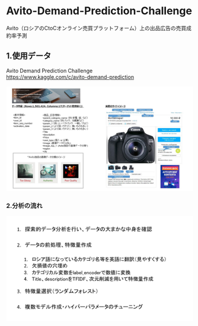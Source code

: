 # Avito-Demand-Prediction-Challenge<br>
Avito（ロシアのCtoCオンライン売買プラットフォーム）上の出品広告の売買成約率予測<br>
## 1.使用データ<br>
Avito Demand Prediction Challenge<br>
https://www.kaggle.com/c/avito-demand-prediction<br>
<br>
<img src="Images/2.Avito.jpg"><br>
### 2.分析の流れ
<img src="Images/3.Avito.jpg">
